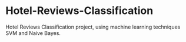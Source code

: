 # Hotel-Reviews-Classification
Hotel Reviews Classification project, using machine learning techniques SVM and Naive Bayes.
